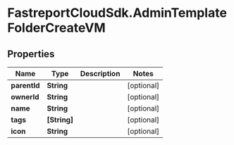 # FastreportCloudSdk.AdminTemplateFolderCreateVM

## Properties

Name | Type | Description | Notes
------------ | ------------- | ------------- | -------------
**parentId** | **String** |  | [optional] 
**ownerId** | **String** |  | [optional] 
**name** | **String** |  | [optional] 
**tags** | **[String]** |  | [optional] 
**icon** | **String** |  | [optional] 


